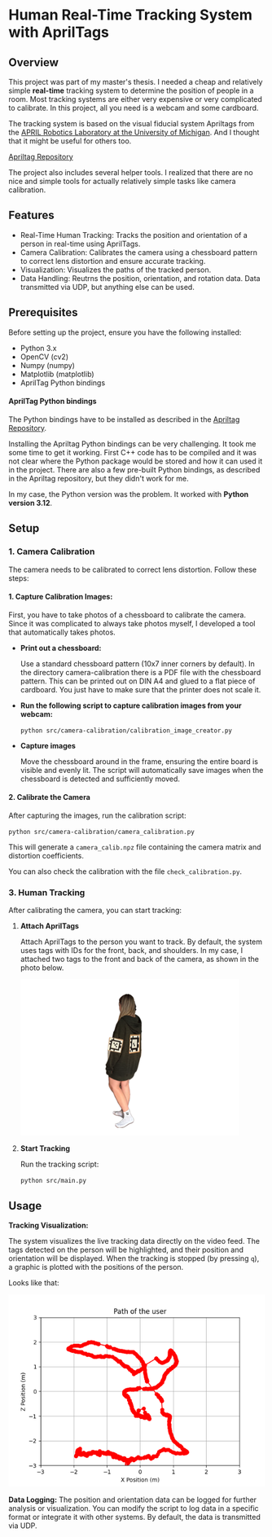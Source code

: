 # Human Real-Time Tracking System with AprilTags


## Overview

This project was part of my master's thesis.
I needed a cheap and relatively simple **real-time** tracking system to determine the position of people in a room. Most tracking systems are either very expensive or very complicated to calibrate. In this project, all you need is a webcam and some cardboard.

The tracking system is based on the visual fiducial system Apriltags from the [APRIL Robotics Laboratory at the University of Michigan](https://april.eecs.umich.edu/software/apriltag).
And I thought that it might be useful for others too.

[Apriltag Repository](https://github.com/AprilRobotics/apriltag)


The project also includes several helper tools. I realized that there are no nice and simple tools for actually relatively simple tasks like camera calibration.

## Features

- Real-Time Human Tracking: Tracks the position and orientation of a person in real-time using AprilTags.
- Camera Calibration: Calibrates the camera using a chessboard pattern to correct lens distortion and ensure accurate tracking.
- Visualization: Visualizes the paths of the tracked person.
- Data Handling: Reutrns the position, orientation, and rotation data. Data transmitted via UDP, but anything else can be used.

## Prerequisites

Before setting up the project, ensure you have the following installed:

- Python 3.x
- OpenCV (cv2)
- Numpy (numpy)
- Matplotlib (matplotlib)
- AprilTag Python bindings

#### AprilTag Python bindings

The Python bindings have to be installed as described in the [Apriltag Repository](https://github.com/AprilRobotics/apriltag).

Installing the Apriltag Python bindings can be very challenging. 
It took me some time to get it working.
First C++ code has to be compiled and it was not clear where the Python package would be stored and how it can used it in the project. 
There are also a few pre-built Python bindings, as described in the Apriltag repository, but they didn't work for me.

In my case, the Python version was the problem. It worked with **Python version 3.12**.

## Setup

### 1. Camera Calibration

The camera needs to be calibrated to correct lens distortion. Follow these steps:

#### 1. Capture Calibration Images:

First, you have to take photos of a chessboard to calibrate the camera.
Since it was complicated to always take photos myself, I developed a tool that automatically takes photos.

- **Print out a chessboard:**

    Use a standard chessboard pattern (10x7 inner corners by default).
In the directory camera-calibration there is a PDF file with the chessboard pattern. 
This can be printed out on DIN A4 and glued to a flat piece of cardboard.
You just have to make sure that the printer does not scale it.


- **Run the following script to capture calibration images from your webcam:**

    `python src/camera-calibration/calibration_image_creator.py`


- **Capture images**

  Move the chessboard around in the frame, ensuring the entire board is visible and evenly lit.
The script will automatically save images when the chessboard is detected and sufficiently moved.

#### 2. Calibrate the Camera

After capturing the images, run the calibration script:

`python src/camera-calibration/camera_calibration.py`

This will generate a `camera_calib.npz` file containing the camera matrix and distortion coefficients.

You can also check the calibration with the file `check_calibration.py`.

### 3. Human Tracking

After calibrating the camera, you can start tracking:

1. **Attach AprilTags**

    Attach AprilTags to the person you want to track. By default, the system uses tags with IDs for the front, back, and shoulders.
In my case, I attached two tags to the front and back of the camera, as shown in the photo below.

    ![Tags](src/assets/foto-tags.png)


2. **Start Tracking**

    Run the tracking script:

    `python src/main.py`


## Usage

**Tracking Visualization:**

The system visualizes the live tracking data directly on the video feed. The tags detected on the person will be highlighted, and their position and orientation will be displayed.
When the tracking is stopped (by pressing `q`), a graphic is plotted with the positions of the person.

Looks like that:


![Plot](src/assets/path_plot.png)


**Data Logging:**
The position and orientation data can be logged for further analysis or visualization. You can modify the script to log data in a specific format or integrate it with other systems.
By default, the data is transmitted via UDP.